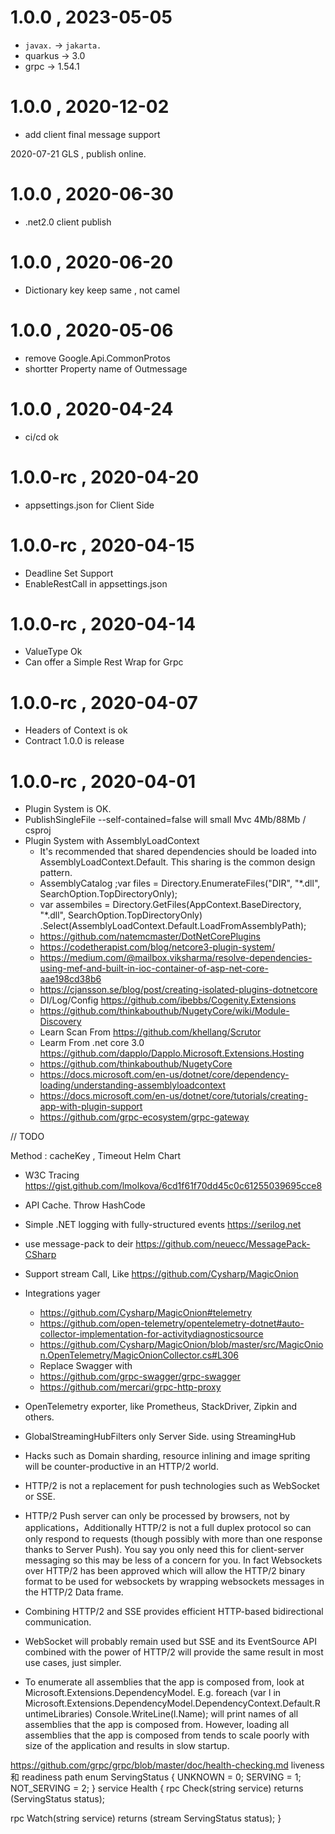 
# 1.0.0 , 2023-05-05

* `javax.` -> `jakarta.`
* quarkus -> 3.0
* grpc -> 1.54.1

# 1.0.0 , 2020-12-02

* add client final message support

2020-07-21 GLS , publish online.

# 1.0.0 , 2020-06-30

* .net2.0 client publish

# 1.0.0 , 2020-06-20

* Dictionary key keep same , not camel



# 1.0.0 , 2020-05-06

* remove  Google.Api.CommonProtos
* shortter Property name of Outmessage


# 1.0.0 , 2020-04-24

* ci/cd ok



# 1.0.0-rc , 2020-04-20

* appsettings.json for Client Side

# 1.0.0-rc , 2020-04-15

* Deadline Set Support
* EnableRestCall in appsettings.json

# 1.0.0-rc , 2020-04-14

* ValueType Ok
* Can offer a Simple Rest Wrap for  Grpc

# 1.0.0-rc , 2020-04-07

* Headers of Context is ok
* Contract 1.0.0 is release

# 1.0.0-rc , 2020-04-01

* Plugin System is OK.
* PublishSingleFile --self-contained=false will small Mvc 4Mb/88Mb /  csproj 
* Plugin System with  AssemblyLoadContext 
  * It's recommended that shared dependencies should be loaded into AssemblyLoadContext.Default. This sharing is the common design pattern.
  * AssemblyCatalog ;var files = Directory.EnumerateFiles("DIR", "*.dll", SearchOption.TopDirectoryOnly);
  *   var assembiles = Directory.GetFiles(AppContext.BaseDirectory, "*.dll", SearchOption.TopDirectoryOnly)
            .Select(AssemblyLoadContext.Default.LoadFromAssemblyPath);
  * https://github.com/natemcmaster/DotNetCorePlugins
  * https://codetherapist.com/blog/netcore3-plugin-system/
  * https://medium.com/@mailbox.viksharma/resolve-dependencies-using-mef-and-built-in-ioc-container-of-asp-net-core-aae198cd38b6
  * https://cjansson.se/blog/post/creating-isolated-plugins-dotnetcore
  * DI/Log/Config https://github.com/ibebbs/Cogenity.Extensions
  * https://github.com/thinkabouthub/NugetyCore/wiki/Module-Discovery
  * Learn  Scan From  https://github.com/khellang/Scrutor
  * Learm From .net core 3.0  https://github.com/dapplo/Dapplo.Microsoft.Extensions.Hosting
  * https://github.com/thinkabouthub/NugetyCore
  * https://docs.microsoft.com/en-us/dotnet/core/dependency-loading/understanding-assemblyloadcontext
  * https://docs.microsoft.com/en-us/dotnet/core/tutorials/creating-app-with-plugin-support
  * https://github.com/grpc-ecosystem/grpc-gateway

// TODO


Method : cacheKey , Timeout
Helm Chart

* W3C Tracing  https://gist.github.com/lmolkova/6cd1f61f70dd45c0c61255039695cce8
* API Cache. Throw HashCode
* Simple .NET logging with fully-structured events https://serilog.net
* use message-pack to deir  https://github.com/neuecc/MessagePack-CSharp
* Support stream Call, Like https://github.com/Cysharp/MagicOnion 
* Integrations  yager 
  * https://github.com/Cysharp/MagicOnion#telemetry
  * https://github.com/open-telemetry/opentelemetry-dotnet#auto-collector-implementation-for-activitydiagnosticsource
  * https://github.com/Cysharp/MagicOnion/blob/master/src/MagicOnion.OpenTelemetry/MagicOnionCollector.cs#L306
  * Replace Swagger with 
  * https://github.com/grpc-swagger/grpc-swagger
  * https://github.com/mercari/grpc-http-proxy
* OpenTelemetry exporter, like Prometheus, StackDriver, Zipkin and others.
* GlobalStreamingHubFilters  only Server Side. using StreamingHub


* Hacks such as Domain sharding, resource inlining and image spriting will be counter-productive in an HTTP/2 world.
* HTTP/2 is not a replacement for push technologies such as WebSocket or SSE.
* HTTP/2 Push server can only be processed by browsers, not by applications，Additionally HTTP/2 is not a full duplex protocol so can only respond to requests (though possibly with more than one response thanks to Server Push). You say you only need this for client-server messaging so this may be less of a concern for you. In fact Websockets over HTTP/2 has been approved which will allow the HTTP/2 binary format to be used for websockets by wrapping websockets messages in the HTTP/2 Data frame. 
  
* Combining HTTP/2 and SSE provides efficient HTTP-based bidirectional communication.
* WebSocket will probably remain used but SSE and its EventSource API combined with the power of HTTP/2 will provide the same result in most use cases, just simpler.



* To enumerate all assemblies that the app is composed from, look at Microsoft.Extensions.DependencyModel. E.g. foreach (var l in Microsoft.Extensions.DependencyModel.DependencyContext.Default.RuntimeLibraries) Console.WriteLine(l.Name); will print names of all assemblies that the app is composed from. However, loading all assemblies that the app is composed from tends to scale poorly with size of the application and results in slow startup.



https://github.com/grpc/grpc/blob/master/doc/health-checking.md
 liveness 和 readiness path
  enum ServingStatus {
    UNKNOWN = 0;
    SERVING = 1;
    NOT_SERVING = 2;
  }
service Health {
  rpc Check(string service) returns (ServingStatus status);

  rpc Watch(string service) returns (stream ServingStatus status);
}

